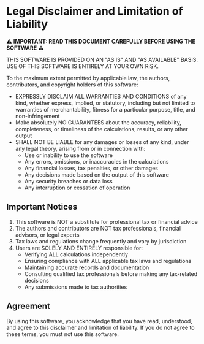 # Legal Disclaimer and Limitation of Liability

⚠️ **IMPORTANT: READ THIS DOCUMENT CAREFULLY BEFORE USING THE SOFTWARE** ⚠️

THIS SOFTWARE IS PROVIDED ON AN "AS IS" AND "AS AVAILABLE" BASIS. USE OF THIS SOFTWARE IS ENTIRELY AT YOUR OWN RISK.

To the maximum extent permitted by applicable law, the authors, contributors, and copyright holders of this software:
- EXPRESSLY DISCLAIM ALL WARRANTIES AND CONDITIONS of any kind, whether express, implied, or statutory, including but not limited to warranties of merchantability, fitness for a particular purpose, title, and non-infringement
- Make absolutely NO GUARANTEES about the accuracy, reliability, completeness, or timeliness of the calculations, results, or any other output
- SHALL NOT BE LIABLE for any damages or losses of any kind, under any legal theory, arising from or in connection with:
  - Use or inability to use the software
  - Any errors, omissions, or inaccuracies in the calculations
  - Any financial losses, tax penalties, or other damages
  - Any decisions made based on the output of this software
  - Any security breaches or data loss
  - Any interruption or cessation of operation

## Important Notices

1. This software is NOT a substitute for professional tax or financial advice
2. The authors and contributors are NOT tax professionals, financial advisors, or legal experts
3. Tax laws and regulations change frequently and vary by jurisdiction
4. Users are SOLELY AND ENTIRELY responsible for:
   - Verifying ALL calculations independently
   - Ensuring compliance with ALL applicable tax laws and regulations
   - Maintaining accurate records and documentation
   - Consulting qualified tax professionals before making any tax-related decisions
   - Any submissions made to tax authorities

## Agreement

By using this software, you acknowledge that you have read, understood, and agree to this disclaimer and limitation of liability. If you do not agree to these terms, you must not use this software. 